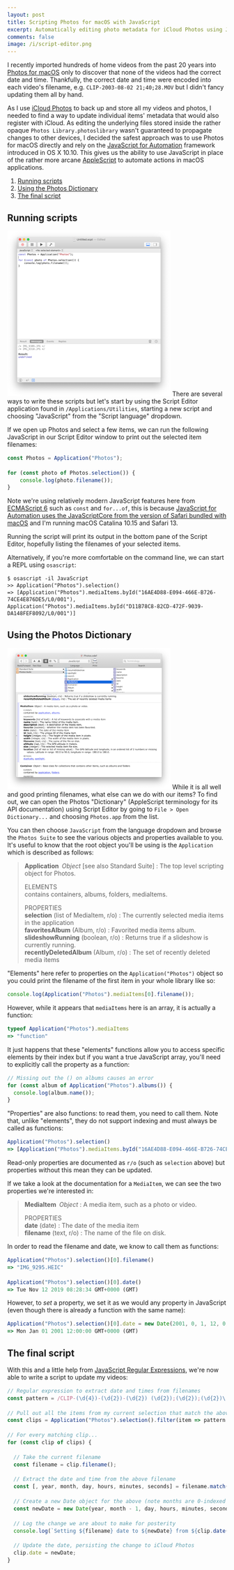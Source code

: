 ```yaml
---
layout: post
title: Scripting Photos for macOS with JavaScript
excerpt: Automatically editing photo metadata for iCloud Photos using JavaScript for Automation.
comments: false
image: /i/script-editor.png
---
```

I recently imported hundreds of home videos from the past 20 years into [Photos for macOS](https://www.apple.com/uk/macos/photos/) only to discover that none of the videos had the correct date and time. Thankfully, the correct date and time were encoded into each video's filename, e.g. `CLIP-2003-08-02 21;40;28.MOV` but I didn't fancy updating them all by hand.

As I use [iCloud Photos](https://support.apple.com/en-gb/HT204264) to back up and store all my videos and photos, I needed to find a way to update individual items' metadata that would also register with iCloud. As editing the underlying files stored inside the rather opaque `Photos Library.photoslibrary` wasn't guaranteed to propagate changes to other devices, I decided the safest approach was to use Photos for macOS directly and rely on the [JavaScript for Automation](https://developer.apple.com/library/archive/documentation/LanguagesUtilities/Conceptual/MacAutomationScriptingGuide/index.html) framework introduced in OS X 10.10. This gives us the ability to use JavaScript in place of the rather more arcane [AppleScript](https://developer.apple.com/library/archive/documentation/AppleScript/Conceptual/AppleScriptLangGuide/introduction/ASLR_intro.html#//apple_ref/doc/uid/TP40000983) to automate actions in macOS applications.

1. [Running scripts](#running-scripts)
2. [Using the Photos Dictionary](#using-the-photos-dictionary)
3. [The final script](#the-final-script)

## Running scripts

<img src="/i/script-editor.png" class="pull-right" width="375" height="379" alt=""> There are several ways to write these scripts but let's start by using the Script Editor application found in `/Applications/Utilities`, starting a new script and choosing "JavaScript" from the "Script language" dropdown.

If we open up Photos and select a few items, we can run the following JavaScript in our Script Editor window to print out the selected item filenames:

```javascript
const Photos = Application("Photos");

for (const photo of Photos.selection()) {
    console.log(photo.filename());
}
```

Note we're using relatively modern JavaScript features here from [ECMAScript 6](http://es6-features.org/#Constants) such as `const` and `for...of`, this is because [JavaScript for Automation uses the JavaScriptCore from the version of Safari bundled with macOS](https://github.com/JXA-Cookbook/JXA-Cookbook/wiki/ES6-Features-in-JXA) and I'm running macOS Catalina 10.15 and Safari 13.

Running the script will print its output in the bottom pane of the Script Editor, hopefully listing the filenames of your selected items.

Alternatively, if you're more comfortable on the command line, we can start a REPL using `osascript`:

```console
$ osascript -il JavaScript
>> Application("Photos").selection()
=> [Application("Photos").mediaItems.byId("16AE4D88-E094-466E-B726-74CE4E876DE5/L0/001"), Application("Photos").mediaItems.byId("D11B78C8-82CD-472F-9039-DA148FEF8092/L0/001")]
```

## Using the Photos Dictionary

<img src="/i/photos-dictionary.png" class="pull-right" width="375" height="324" alt=""> While it is all well and good printing filenames, what else can we do with our items? To find out, we can open the Photos "Dictionary" (AppleScript terminology for its API documentation) using Script Editor by going to `File > Open Dictionary...` and choosing `Photos.app` from the list.

You can then choose `JavaScript` from the language dropdown and browse the `Photos Suite` to see the various objects and properties available to you. It's useful to know that the root object you'll be using is the `Application` which is described as follows:

> **Application** _Object_ [see also Standard Suite] : The top level scripting object for Photos.
>
> ELEMENTS  
> contains containers, albums, folders, mediaItems.
>
> PROPERTIES  
> **selection** (list of MediaItem, r/o) : The currently selected media items in the application  
> **favoritesAlbum** (Album, r/o) : Favorited media items album.  
> **slideshowRunning** (boolean, r/o) : Returns true if a slideshow is currently running.  
> **recentlyDeletedAlbum** (Album, r/o) : The set of recently deleted media items

"Elements" here refer to properties on the `Application("Photos")` object so you could print the filename of the first item in your whole library like so:

```javascript
console.log(Application("Photos").mediaItems[0].filename());
```

However, while it appears that `mediaItems` here is an array, it is actually a function:

```javascript
typeof Application("Photos").mediaItems
=> "function"
```

It just happens that these "elements" functions allow you to access specific elements by their index but if you want a true JavaScript array, you'll need to explicitly call the property as a function:

```javascript
// Missing out the () on albums causes an error
for (const album of Application("Photos").albums()) {
  console.log(album.name());
}
```

"Properties" are also functions: to read them, you need to call them. Note that, unlike "elements", they do not support indexing and must always be called as functions:

```javascript
Application("Photos").selection()
=> [Application("Photos").mediaItems.byId("16AE4D88-E094-466E-B726-74CE4E876DE5/L0/001"), Application("Photos").mediaItems.byId("D11B78C8-82CD-472F-9039-DA148FEF8092/L0/001")]
```

Read-only properties are documented as `r/o` (such as `selection` above) but properties without this mean they can be updated.

If we take a look at the documentation for a `MediaItem`, we can see the two properties we're interested in:

> **MediaItem** _Object_ : A media item, such as a photo or video.
>
> PROPERTIES  
> **date** (date) : The date of the media item  
> **filename** (text, r/o) : The name of the file on disk.

In order to read the filename and date, we know to call them as functions:

```javascript
Application("Photos").selection()[0].filename()
=> "IMG_9295.HEIC"

Application("Photos").selection()[0].date()
=> Tue Nov 12 2019 08:28:34 GMT+0000 (GMT)
```

However, to _set_ a property, we set it as we would any property in JavaScript (even though there is already a function with the same name):

```javascript
Application("Photos").selection()[0].date = new Date(2001, 0, 1, 12, 0, 0)
=> Mon Jan 01 2001 12:00:00 GMT+0000 (GMT)
```

## The final script

With this and a little help from [JavaScript Regular Expressions](https://developer.mozilla.org/en-US/docs/Web/JavaScript/Guide/Regular_Expressions), we're now able to write a script to update my videos:

```javascript
// Regular expression to extract date and times from filenames
const pattern = /CLIP-(\d{4})-(\d{2})-(\d{2}) (\d{2});(\d{2});(\d{2})\.MOV/;

// Pull out all the items from my current selection that match the above pattern
const clips = Application("Photos").selection().filter(item => pattern.test(item.filename()));

// For every matching clip...
for (const clip of clips) {

  // Take the current filename
  const filename = clip.filename();

  // Extract the date and time from the above filename
  const [, year, month, day, hours, minutes, seconds] = filename.match(pattern);

  // Create a new Date object for the above (note months are 0-indexed in JavaScript)
  const newDate = new Date(year, month - 1, day, hours, minutes, seconds);

  // Log the change we are about to make for posterity
  console.log(`Setting ${filename} date to ${newDate} from ${clip.date()}`);

  // Update the date, persisting the change to iCloud Photos
  clip.date = newDate;
}
```

